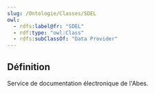 ```yaml
---
slug: /Ontologie/Classes/SDEL
owl:
  - rdfs:label@fr: "SDEL"
  - rdf:type: "owl:Class"
  - rdfs:subClassOf: "Data Provider"
---
```


<OntologyTable frontMatter={frontMatter}/>

## Définition

Service de documentation électronique de l'Abes.